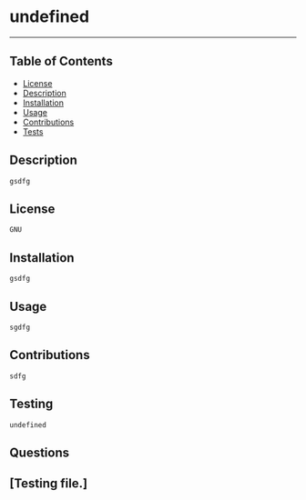 
  # undefined
  ----
  ## Table of Contents
  - [License](#license)
  - [Description](#description)
  - [Installation](#installation)
  - [Usage](#usage)
  - [Contributions](#contributing)
  - [Tests](#testing)
  
  ## Description
    gsdfg
  ## License
    GNU
  ## Installation
    gsdfg
  ## Usage
    sgdfg
  ## Contributions
    sdfg
  ## Testing
    undefined
  ## Questions
   [Testing file.]
  ----
    
  